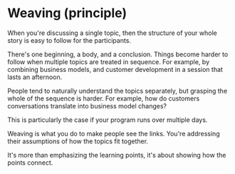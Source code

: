 # Weaving (principle)

When you're discussing a single topic, then the structure of your whole story is easy to follow for the participants. 

There's one beginning, a body, and a conclusion.
Things become harder to follow when multiple topics are treated in sequence.  For example, by combining business models, and customer development in a session that lasts an afternoon. 

People tend to naturally understand the topics separately, but grasping the whole of the sequence is harder.  For example, how do customers conversations translate into business model changes?

This is particularly the case if your program runs over multiple days.

Weaving is what you do to make people see the links. You're addressing their assumptions of how the topics fit together.

It's more than emphasizing the learning points, it's about showing how the points connect.
